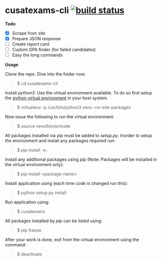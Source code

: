 **cusatexams-cli**  [![build status](https://gitlab.com/doylefermi/cusatexams-cli/badges/master/build.svg)](https://gitlab.com/doylefermi/cusatexams-cli/commits/master)
==============

**Todo**

- [x] Scrape from site
- [x] Prepare JSON response
- [ ] Create report card
- [ ] Custom GPA finder (for failed candidates)
- [ ] Easy the long commands

**Usage**

Clone the repo. Dive into the folder now.

> $ cd cusatexams-cli

Install *python3*. Use the virtual environment available. To do so first setup the [python virtual environment] in your host system.

> $ virtualenv -p /usr/bin/python3 venv –no-site-packages

Now issue the following to run the virtual environment:

> $ source venv/bin/activate

All packages installed via pip must be added to *setup.py*. Inorder to setup the environment and install any packages required run:

> $ pip install -e .

Install any additional packages using *pip* (Note: Packages will be installed in the virtual environment only):

> $ pip install &lt;package-name&gt;

Install application using (each time code is changed run this):

> $ python setup.py install

Run application using:

> $ cusatexams

All packages installed by *pip* can be listed using:

> $ pip freeze

After your work is done, exit from the virtual environment using the command:

> $ deactivate

  [python virtual environment]: http://docs.python-guide.org/en/latest/dev/virtualenvs/
